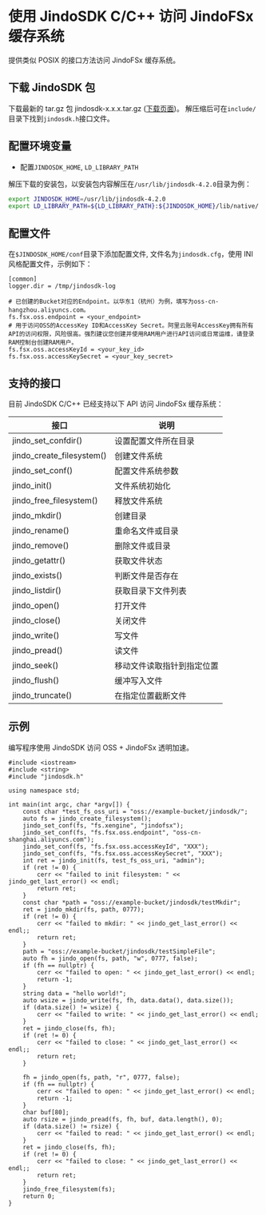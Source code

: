 # 使用 JindoSDK C/C++ 访问 JindoFSx 缓存系统

提供类似 POSIX 的接口方法访问 JindoFSx 缓存系统。

## 下载 JindoSDK 包
下载最新的 tar.gz 包 jindosdk-x.x.x.tar.gz ([下载页面](/docs/user/4.x/jindodata_download.md))。
解压缩后可在`include/`目录下找到`jindosdk.h`接口文件。

## 配置环境变量

* 配置`JINDOSDK_HOME`, `LD_LIBRARY_PATH`

解压下载的安装包，以安装包内容解压在`/usr/lib/jindosdk-4.2.0`目录为例：
```bash
export JINDOSDK_HOME=/usr/lib/jindosdk-4.2.0
export LD_LIBRARY_PATH=${LD_LIBRARY_PATH}:${JINDOSDK_HOME}/lib/native/
```

## 配置文件
在`$JINDOSDK_HOME/conf`目录下添加配置文件, 文件名为`jindosdk.cfg`，使用 INI 风格配置文件，示例如下：

```
[common]
logger.dir = /tmp/jindosdk-log

# 已创建的Bucket对应的Endpoint。以华东1（杭州）为例，填写为oss-cn-hangzhou.aliyuncs.com。
fs.fsx.oss.endpoint = <your_endpoint>
# 用于访问OSS的AccessKey ID和AccessKey Secret。阿里云账号AccessKey拥有所有API的访问权限，风险很高。强烈建议您创建并使用RAM用户进行API访问或日常运维，请登录RAM控制台创建RAM用户。
fs.fsx.oss.accessKeyId = <your_key_id>
fs.fsx.oss.accessKeySecret = <your_key_secret>
```

## 支持的接口

目前 JindoSDK C/C++ 已经支持以下 API 访问 JindoFSx 缓存系统：

| 接口            | 说明                                     |
| --------------- | ---------------------------------------|
| jindo_set_confdir()         | 设置配置文件所在目录         |
| jindo_create_filesystem()   | 创建文件系统               |
| jindo_set_conf()            | 配置文件系统参数            |
| jindo_init()                | 文件系统初始化             |
| jindo_free_filesystem()     | 释放文件系统               |
| jindo_mkdir()               | 创建目录                  |
| jindo_rename()              | 重命名文件或目录           |
| jindo_remove()              | 删除文件或目录             |
| jindo_getattr()             | 获取文件状态               |
| jindo_exists()              | 判断文件是否存在            |
| jindo_listdir()             | 获取目录下文件列表          |
| jindo_open()                | 打开文件                  |
| jindo_close()               | 关闭文件                  |
| jindo_write()               | 写文件                   |
| jindo_pread()               | 读文件                   |
| jindo_seek()                | 移动文件读取指针到指定位置   |
| jindo_flush()               | 缓冲写入文件              |
| jindo_truncate()            | 在指定位置截断文件          |

## 示例
编写程序使用 JindoSDK 访问 OSS + JindoFSx 透明加速。

```
#include <iostream>
#include <string>
#include "jindosdk.h"

using namespace std;

int main(int argc, char *argv[]) {
    const char *test_fs_oss_uri = "oss://example-bucket/jindosdk/";
    auto fs = jindo_create_filesystem();
    jindo_set_conf(fs, "fs.xengine", "jindofsx");
    jindo_set_conf(fs, "fs.fsx.oss.endpoint", "oss-cn-shanghai.aliyuncs.com");
    jindo_set_conf(fs, "fs.fsx.oss.accessKeyId", "XXX");
    jindo_set_conf(fs, "fs.fsx.oss.accessKeySecret", "XXX");
    int ret = jindo_init(fs, test_fs_oss_uri, "admin");
    if (ret != 0) {
        cerr << "failed to init filesystem: " << jindo_get_last_error() << endl;
        return ret;
    }
    const char *path = "oss://example-bucket/jindosdk/testMkdir";
    ret = jindo_mkdir(fs, path, 0777);
    if (ret != 0) {
        cerr << "failed to mkdir: " << jindo_get_last_error() << endl;;
        return ret;
    }
    path = "oss://example-bucket/jindosdk/testSimpleFile";
    auto fh = jindo_open(fs, path, "w", 0777, false);
    if (fh == nullptr) {
        cerr << "failed to open: " << jindo_get_last_error() << endl;
        return -1;
    }
    string data = "hello world!";
    auto wsize = jindo_write(fs, fh, data.data(), data.size());
    if (data.size() != wsize) {
        cerr << "failed to write: " << jindo_get_last_error() << endl;
    }
    ret = jindo_close(fs, fh);
    if (ret != 0) {
        cerr << "failed to close: " << jindo_get_last_error() << endl;;
        return ret;
    }

    fh = jindo_open(fs, path, "r", 0777, false);
    if (fh == nullptr) {
        cerr << "failed to open: " << jindo_get_last_error() << endl;
        return -1;
    }
    char buf[80];
    auto rsize = jindo_pread(fs, fh, buf, data.length(), 0);
    if (data.size() != rsize) {
        cerr << "failed to read: " << jindo_get_last_error() << endl;
    }
    ret = jindo_close(fs, fh);
    if (ret != 0) {
        cerr << "failed to close: " << jindo_get_last_error() << endl;;
        return ret;
    }
    jindo_free_filesystem(fs);
    return 0;
}
```
